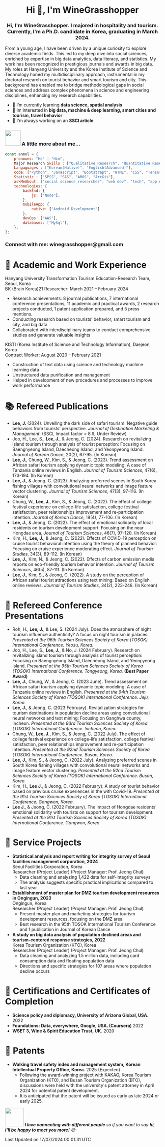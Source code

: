 <h1 align="center">Hi 👋, I'm WineGrasshopper</h1>
<h3 align="center">Hi, I'm WineGrasshopper. I majored in hospitality and tourism. Currently, I'm a Ph.D. candidate in Korea, graduating in March 2024.</h3>

From a young age, I have been driven by a unique curiosity to explore diverse academic fields. This led to my deep dive into social sciences, enriched by expertise in big data analytics, data literacy, and statistics. My work has been recognized in prestigious journals and awards in big data. My roles at Hanyang University and the Korea Institute of Science and Technology honed my multidisciplinary approach, instrumental in my doctoral research on tourist behavior and smart tourism and city. This background has enabled me to bridge methodological gaps in social sciences and address complex phenomena in science and engineering disciplines, enhancing my research capabilities.

- 🌱 I’m currently learning **data science, spatial analysis**
- 💬 Im interested in **big data, machine & deep learning, smart cities and tourism, travel behavior**
- 📝 I'm always working on an **SSCI article**

### <img src="https://media.giphy.com/media/VgCDAzcKvsR6OM0uWg/giphy.gif" width="50"> A little more about me...  

```javascript
const anmol = {
    pronouns: "He" | "Him",
    Major Research Skills : ["Qualitative Research", "Quantitative Research", "Mixed Method Critical Thinking", "Research Design", "Digital Research Tools", "Data Collection", "Data Modeling", "Data Analysis"],
    Langaguages : ["Korean(Native)", "English(Advanced)"],
    code: ["Python", "Javascript", "Bootstrapt", "HTML", "CSS", "Tensorflow", "Pytorch", "OpenCV", "Scikit-learn"],
    Statistic : ["SPSS", "SAS", "AMOS", "ArcGis"],
    askMeAbout: ["social science researcher", "web dev", "tech", "app dev"],
    technologies: {
        backEnd: {
            js: ["Node"],
        },
        mobileApp: {
            native: ["Android Development"]
        },
        devOps: ["AWS"],
        databases: ["MySql"],
    },
};
```

<h3 align="left">Connect with me: winegrasshopper@gmail.com</h3>
    
<h1>💫 Academic and Work Experience</h1>
<div class="experience-section">
    <div class="experience-title">Hanyang University Transformation Tourism Education-Research Team, Seoul, Korea</div>
    <div class="experience-position">BK (Brain Korea)21 Researcher: March 2021 – February 2024</div>
    <ul class="experience-details">
        <li>Research achievements: 8 journal publications, 7 international conference presentations, 11 academic and practical awards, 2 research projects conducted, 1 patent application prepared, and 5 press mentions.</li>
        <li>Conducting research based on tourists’ behavior, smart tourism and city, and big data</li>
        <li>Collaborated with interdisciplinary teams to conduct comprehensive studies and generate valuable insights</li>
    </ul>
</div>

<div class="experience-section">
    <div class="experience-title">KISTI (Korea Institute of Science and Technology Information), Daejeon, Korea</div>
    <div class="experience-position">Contract Worker: August 2020 – February 2021</div>
    <ul class="experience-details">
        <li>Construction of text data using science and technology machine learning data</li>
        <li>Unstructured data purification and management</li>
        <li>Helped in development of new procedures and processes to improve work performance</li>
    </ul>
</div>

<h1>📚 Refereed Publications</h1>

<div class="publication-section">
    <ul class="publication-details">
        <li><strong>Lee, J.</strong> (2024). Unveiling the dark side of safari tourism: Negative guide behaviors from tourists’ perspective. <i>Journal of Destination Marketing & Management</i>. (SSCI, Impact factor = 8.9, Under Review)</li>
        <li>Joo, H., Lee, S., <strong>Lee, J.</strong>, & Jeong, C. (2024). Research on revitalizing island tourism through analysis of tourist perception: Focusing on Baengnyeong Island, Daecheong Island, and Yeonpyeong Island. <i>Journal of Korean Dance</i>, 20(2), 67-95. (In Korean)</li>
        <li><strong>Lee, J.</strong>, Chung, W., Kim, S., & Jeong, C. (2023). Trend assessment on African safari tourism applying dynamic topic modeling: A case of Tanzania online reviews in English. <i>Journal of Tourism Sciences</i>, 47(6), 173-194. (In Korean)</li>
        <li><strong>Lee, J.</strong>, & Jeong, C. (2023). Analyzing preferred scenes in South Korea fishing villages with convolutional neural networks and image feature vector clustering. <i>Journal of Tourism Sciences</i>, 47(3), 97-116. (In Korean)</li>
        <li>Chung, W., <strong>Lee, J.</strong>, Kim, S., & Jeong, C. (2022). The effect of college festival experience on college-life satisfaction, college festival satisfaction, peer relationships improvement and re-participation intention. <i>Journal of Korean Dance</i>, 18(4), 77-106. (In Korean)</li>
        <li><strong>Lee, J.</strong>, & Jeong, C. (2022). The effect of emotional solidarity of local residents on tourism development support: Focusing on the near Hongdae area, <i>Journal of Tourism Sciences</i>, 46(7), 97-120. (In Korean)</li>
        <li>Kim, H., <strong>Lee, J.</strong>, & Jeong, C. (2022). Effects of COVID-19 perception on cruise tourist behavioral intention using the theory of planned behavior: Focusing on cruise experience moderating effect. <i>Journal of Tourism Studies</i>, 34(3), 89-112. (In Korean)</li>
        <li><strong>Lee, J.</strong>, Kim, N., & Jeong, C. (2022). Effects of carbon emission media reports on eco-friendly tourism behavior intention. <i>Journal of Tourism Sciences</i>, 46(5), 87-111. (In Korean)</li>
        <li><strong>Lee, J.</strong>, Kim, S., & Jeong, C. (2022). A study on the perception of African safari tourist attractions using text mining: Based on English online reviews. <i>Journal of Tourism Studies</i>, 34(2), 223-248. (In Korean)</li>
    </ul>
</div>

<h1>📑 Refereed Conference Presentations</h1>

<div class="presentation-section">
    <ul class="presentation-details">
        <li>Roh, H., <strong>Lee, J.</strong>, & Lee, S. (2024 July). Does the atmosphere of night tourism influence authenticity? A focus on night tourism in palaces. <i>Presented at the 96th Tourism Sciences Society of Korea (TOSOK) International Conference. Yeosu, Korea.</i></li>
        <li>Joo, H., Lee, S., <strong>Lee, J.</strong>, & No, J. (2024 February). Research on revitalizing island tourism through analysis of tourist perception: Focusing on Baengnyeong Island, Daecheong Island, and Yeonpyeong Island. <i>Presented at the 95th Tourism Sciences Society of Korea (TOSOK) International Conference. Tongyeong, Korea.</i> <strong>(Best Paper Award)</strong></li>
        <li><strong>Lee, J.</strong>, Chung, W., & Jeong, C. (2023 June). Trend assessment on African safari tourism applying dynamic topic modeling: A case of Tanzania online reviews in English. <i>Presented at the 94th Tourism Sciences Society of Korea (TOSOK) International Conference. Jeju, Korea.</i></li>
        <li><strong>Lee, J.</strong>, & Jeong, C. (2023 February). Revitalization strategies for tourism destinations in population decline areas using convolutional neural networks and text mining: Focusing on Ganghwa county, Incheon. <i>Presented at the 93rd Tourism Sciences Society of Korea (TOSOK) International Conference. Incheon, Korea.</i></li>
        <li>Chung, W., <strong>Lee, J.</strong>, Kim, S., & Jeong, C. (2022 July). The effect of college festival experience on college-life satisfaction, college festival satisfaction, peer relationships improvement and re-participation intention. <i>Presented at the 92nd Tourism Sciences Society of Korea (TOSOK) International Conference. Busan, Korea.</i></li>
        <li><strong>Lee, J.</strong>, Kim, S., & Jeong, C. (2022 July). Analyzing preferred scenes in South Korea fishing villages with convolutional neural networks and image feature vector clustering. <i>Presented at the 92nd Tourism Sciences Society of Korea (TOSOK) International Conference. Busan, Korea.</i></li>
        <li>Kim, H., <strong>Lee J.</strong>, & Jeong, C. (2022 February). A study on tourist behavior based on previous cruise experiences in the with Covid-19. <i>Presented at the 91st Tourism Sciences Society of Korea (TOSOK) International Conference. Gangwon, Korea.</i></li>
        <li><strong>Lee J.</strong>, & Jeong, C. (2022 February). The impact of Hongdae residents’ emotional solidarity with tourists on support for tourism development. <i>Presented at the 91st Tourism Sciences Society of Korea (TOSOK) International Conference. Gangwon, Korea.</i></li>
    </ul>
</div>

</body>
</html>

<h1>🔧 Service Projects</h1>

<div class="project-section">
    <ul class="project-details">
        <li>
            <strong>Statistical analysis and report writing for integrity survey of Seoul facilities management corporation, 2024</strong><br>
            Seoul Facilities Corporation, Korea<br>
            Researcher (Project Leader) (Project Manager: Prof. Jeong Chul)
            <ul>
                <li>Data cleaning and analyzing 1,422 data for self-integrity surveys</li>
                <li>The analysis suggests specific practical implications compared to last year</li>
            </ul>
        </li>
        <li>
            <strong>Establishment of master plan for DMZ tourism development resources in Ongingun, 2023</strong><br>
            Ongingun, Korea<br>
            Researcher (Project Leader) (Project Manager: Prof. Jeong Chul)
            <ul>
                <li>Present master plan and marketing strategies for tourism development resources, focusing on the DMZ area</li>
                <li>Best research in the 95th TOSOK International Tourism Conference and 1 publication in Journal of Korean Dance</li>
            </ul>
        </li>
        <li>
            <strong>A study on big data analysis of population declined areas and tourism-centered response strategies, 2022</strong><br>
            Korea Tourism Organization (KTO), Korea<br>
            Researcher (Project Leader) (Project Manager: Prof. Jeong Chul)
            <ul>
                <li>Data cleaning and analyzing 1.5 million data, including card consumption data and floating population data</li>
                <li>Directions and specific strategies for 107 areas where population decline occurs</li>
            </ul>
        </li>
    </ul>
</div>

<h1>📜 Certifications and Certificates of Completion</h1>

<div class="certification-section">
    <ul class="certification-details">
        <li>
            <strong>Science policy and diplomacy, University of Arizona Global, USA.</strong> 2022
        </li>
        <li>
            <strong>Foundations: Data, everywhere, Google, USA. (Coursera)</strong> 2022
        </li>
        <li>
            <strong>WSET 3, Wine & Spirit Education Trust, UK.</strong> 2020
        </li>
    </ul>
</div>

<h1>🔬 Patents</h1>

<div class="patent-section">
    <ul class="patent-details">
        <li>
            <strong>Walking travel safety index and management system, Korean Intellectual Property Office, Korea.</strong> 2025 (Expected)
            <ul>
                <li>Following the award-winning project with KAKAO, Korea Tourism Organization (KTO), and Busan Tourism Organization (BTO), discussions were held with the university's patent attorney in April 2024 for potential patent development.</li>
                <li>It is anticipated that the patent will be issued as early as late 2024 or early 2025.</li>
            </ul>
        </li>
    </ul>
</div>



<img src="https://media.giphy.com/media/LnQjpWaON8nhr21vNW/giphy.gif" width="60"> <em><b>I love connecting with different people</b> so if you want to say <b>hi, I'll be happy to meet you more!</b> 😊</em>

 Last Updated on 17/07/2024 00:01:31 UTC
<!--END_SECTION:waka-->
